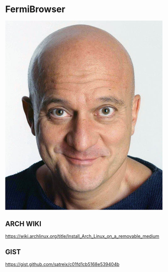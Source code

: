 # FermiBrowser

<img src="Claudio_Bisio.jpg">


## ARCH WIKI
https://wiki.archlinux.org/title/Install_Arch_Linux_on_a_removable_medium

## GIST
https://gist.github.com/satreix/c01fd1cb5168e539404b

